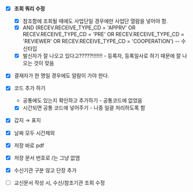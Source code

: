 - [x]  **조회 쿼리 수정**
    - [x]  참조함에 조회될 때에도 사업단일 경우에만 사업단 열람을 넣어야 함.
    - [x]  AND (RECEV.RECEIVE_TYPE_CD = 'APPRV' OR RECEV.RECEIVE_TYPE_CD = 'PRE' OR RECEV.RECEIVE_TYPE_CD = 'REVIEWER' OR RECEV.RECEIVE_TYPE_CD = 'COOPERATION') -- 수신타입
    - [x]  발신자가 잘 나오고 있다고?????!!!!!!! - 등록자, 등록일사로 하기 때문에 잘 나오는 것이 맞음
- [x]  결재자가 한 명일 경우에도 알람이 가야 한다.
- [x]  코드 추가 하기
    - 공통에도 있는지 확인하고 추가하기 - 공통코드에 없었음
    - [x]  시간되면 공통 코드에 넣어주기 - 나중 일괄 처리하도록 함
- [x]  갑지 → 표지
- [x]  날짜 모두 시간제외
- [x]  저장 바로 pdf
- [x]  저장 문서 번호로 /는 그냥 없앰
- [x]  수신기관 구분 않고 단장 추가
- [ ]  교신문서 작성 시, 수신/참조기관 조회 수정
 
